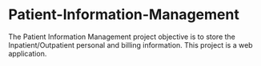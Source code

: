 # Patient-Information-Management
The Patient Information Management project objective is to store the Inpatient/Outpatient personal and billing information. This project is a web application. 
